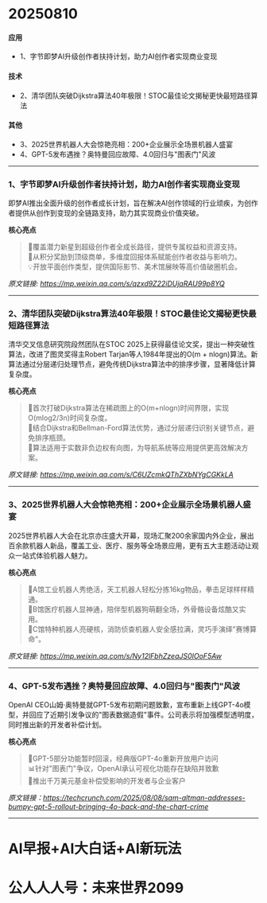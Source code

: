 # 20250810

#### 应用
- 1、字节即梦AI升级创作者扶持计划，助力AI创作者实现商业变现
#### 技术
- 2、清华团队突破Dijkstra算法40年极限！STOC最佳论文揭秘更快最短路径算法
#### 其他
- 3、2025世界机器人大会惊艳亮相：200+企业展示全场景机器人盛宴
- 4、GPT-5发布遇挫？奥特曼回应故障、4.0回归与"图表门"风波

---

### 1、字节即梦AI升级创作者扶持计划，助力AI创作者实现商业变现
即梦AI推出全面升级的创作者成长计划，旨在解决AI创作领域的行业顽疾，为创作者提供从创作到变现的全链路支持，助力其实现商业价值突破。

**核心亮点**  
> 🌟覆盖潜力新星到超级创作者全成长路径，提供专属权益和资源支持。  
> 🚀从积分奖励到顶级商单，多维度回报体系赋能创作者收益与影响力。  
> 💡开放平面创作类型，提供国际影节、美术馆展映等高价值破圈机会。  

*原文链接: https://mp.weixin.qq.com/s/qzxd9Z22iDUjaRAU99p8YQ*

---

### 2、清华团队突破Dijkstra算法40年极限！STOC最佳论文揭秘更快最短路径算法
清华交叉信息研究院段然团队在STOC 2025上获得最佳论文奖，提出一种突破性算法，改进了图灵奖得主Robert Tarjan等人1984年提出的O(m + nlogn)算法。新算法通过分层递归处理节点，避免传统Dijkstra算法中的排序步骤，显著降低计算复杂度。

**核心亮点**  
> 🐉首次打破Dijkstra算法在稀疏图上的O(m+nlogn)时间界限，实现O(mlog2/3n)时间复杂度。  
> 🌳结合Dijkstra和Bellman-Ford算法优势，通过分层递归识别关键节点，避免排序瓶颈。  
> 🚀算法适用于实数非负边权有向图，为导航系统等应用提供更高效解决方案。  

*原文链接: https://mp.weixin.qq.com/s/C6UZcmkQThZXbNYgCGKkLA*

---

### 3、2025世界机器人大会惊艳亮相：200+企业展示全场景机器人盛宴
2025世界机器人大会在北京亦庄盛大开幕，现场汇聚200余家国内外企业，展出百余款机器人新品，覆盖工业、医疗、服务等全场景应用，更有五大主题活动让观众一站式体验机器人魅力。

**核心亮点**  
> 🐶A馆工业机器人秀绝活，天工机器人轻松分拣16kg物品，拳击足球样样精通。  
> 🏥B馆医疗机器人显神通，陪伴型机器狗萌翻全场，外骨骼设备炫酷又实用。  
> 🔧C馆特种机器人亮硬核，消防侦查机器人安全感拉满，灵巧手演绎"赛博算命"。  

*原文链接: https://mp.weixin.qq.com/s/Ny12lFbhZzeaJS0IOoF5Aw*

---

### 4、GPT-5发布遇挫？奥特曼回应故障、4.0回归与"图表门"风波  
OpenAI CEO山姆·奥特曼就GPT-5发布初期问题致歉，宣布重新上线GPT-4o模型，并回应了近期引发争议的"图表数据造假"事件。公司表示将加强模型透明度，同时推出新的开发者补偿计划。

**核心亮点**  
> 🐲GPT-5部分功能暂时回滚，经典版GPT-4o重新开放用户访问  
> 📊针对"图表门"争议，OpenAI承认可视化功能存在缺陷并致歉  
> 💸推出千万美元基金补偿受影响的开发者与企业客户  

*原文链接：https://techcrunch.com/2025/08/08/sam-altman-addresses-bumpy-gpt-5-rollout-bringing-4o-back-and-the-chart-crime*

---

# AI早报+AI大白话+AI新玩法
# 公人人人号：未来世界2099
